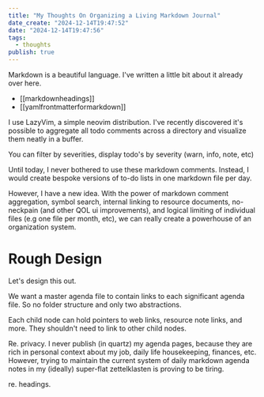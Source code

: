```yaml
---
title: "My Thoughts On Organizing a Living Markdown Journal"
date_create: "2024-12-14T19:47:52"
date: "2024-12-14T19:47:56"
tags:
  - thoughts
publish: true
---
```


Markdown is a beautiful language. I've written a little bit about it already over here.

- [[markdownheadings]]
- [[yamlfrontmatterformarkdown]]

I use LazyVim, a simple neovim distribution. I've recently discovered it's possible to aggregate all todo comments across a directory and visualize them neatly in a buffer.

You can filter by severities, display todo's by severity (warn, info, note, etc)

Until today, I never bothered to use these markdown comments. Instead, I would create bespoke versions of to-do lists in one markdown file per day.

However, I have a new idea. With the power of markdown comment aggregation, symbol search, internal linking to resource documents, no-neckpain (and other QOL ui improvements), and logical limiting of individual files (e.g one file per month, etc), we can really create a powerhouse of an organization system.

# Rough Design

Let's design this out.

We want a master agenda file to contain links to each significant agenda file. So no folder structure and only two abstractions.

Each child node can hold pointers to web links, resource note links, and more. They shouldn't need to link to other child nodes.

Re. privacy. I never publish (in quartz) my agenda pages, because they are rich in personal context about my job, daily life housekeeping, finances, etc. However, trying to maintain the current system of daily markdown agenda notes in my (ideally) super-flat zettelklasten is proving to be tiring.

re. headings.
